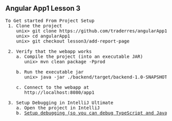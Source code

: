 Angular App1 Lesson 3
---------------------


<pre>
To Get started From Project Setup
 1. Clone the project
    unix> git clone https://github.com/traderres/angularApp1Lessons.git angularApp1
    unix> cd angularApp1
    unix> git checkout lesson3/add-report-page

 2. Verify that the webapp works
    a. Compile the project (into an executable JAR)
       unix> mvn clean package -Pprod

    b. Run the executable jar
       unix> java -jar ./backend/target/backend-1.0-SNAPSHOT-exec.jar

    c. Connect to the webapp at
       http://localhost:8080/app1
 
 3. Setup Debugging in IntelliJ Ultimate
    a. Open the project in IntelliJ
    b. <a href="https://github.com/traderres/webClass/blob/master/learnAngular/lessons/lesson01_debug_existing_webapp.txt">Setup debugging (so you can debug TypeScript and Java code)</a>

</pre>
